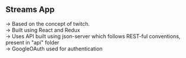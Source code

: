 ## Streams App

-> Based on the concept of twitch. <br>
-> Built using React and Redux <br>
-> Uses API built using json-server which follows REST-ful conventions, present in "api" folder <br>
-> GoogleOAuth used for authentication <br>
